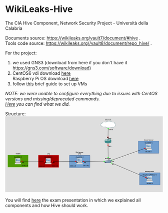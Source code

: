 # WikiLeaks-Hive 
The CIA Hive Component, Network Security Project - Università della Calabria

Documents source: https://wikileaks.org/vault7/document/#hive .<br>
Tools code source: https://wikileaks.org//vault8/document/repo_hive/ .

For the project:
1) we used GNS3 (download from here if you don't have it https://gns3.com/software/download)<br>
2)  CentOS6 vdi download <a href="https://www.osboxes.org/centos/">here</a><br>
    Raspberry Pi OS download <a href="https://www.raspberrypi.com/software/">here</a><br> 
3) follow <a href="https://github.com/giadagabriele/WikiLeaks-Hive/blob/main/Set%20up%20VMachines.pdf">this</a> brief guide to set up VMs<br>

<I>NOTE: we were unable to configure everything due to issues with CentOS versions and missing/deprecated commands.<br>
<a href="https://github.com/giadagabriele/WikiLeaks-Hive/blob/main/Hive%20-%20GNS3%20project.docx">Here</a> you can find what we did.</I><br>

Structure:
<img src="gns3.png"/>

You will find <a href="https://github.com/giadagabriele/WikiLeaks-Hive/blob/main/The%20CIA%20Hive%20component.pdf">here</a> the exam presentation in which we explained all components and how Hive should work.<br> 
